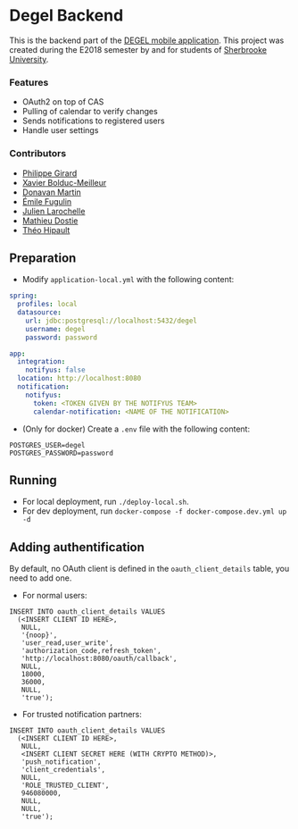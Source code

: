 # Degel Backend
This is the backend part of the [DEGEL mobile application](https://github.com/DEGEL-USherbrooke/Mobile). This project was created during the E2018 semester by and for students of [Sherbrooke University](https://www.usherbrooke.ca/).

### Features
- OAuth2 on top of CAS
- Pulling of calendar to verify changes
- Sends notifications to registered users
- Handle user settings

### Contributors
- [Philippe Girard](https://github.com/philippegirard)
- [Xavier Bolduc-Meilleur](https://github.com/Xavbm)
- [Donavan Martin](https://github.com/DonavanMartin)
- [Émile Fugulin](https://github.com/Sytten)
- [Julien Larochelle](https://github.com/larochelle000)
- [Mathieu Dostie](https://github.com/dostiemat)
- [Théo Hipault](https://github.com/Parazar)

## Preparation
- Modify `application-local.yml` with the following content:

```yaml
spring:
  profiles: local
  datasource:
    url: jdbc:postgresql://localhost:5432/degel
    username: degel
    password: password

app:
  integration:
    notifyus: false
  location: http://localhost:8080
  notification:
    notifyus:
      token: <TOKEN GIVEN BY THE NOTIFYUS TEAM>
      calendar-notification: <NAME OF THE NOTIFICATION>
```

- (Only for docker) Create a `.env` file with the following content:

```
POSTGRES_USER=degel
POSTGRES_PASSWORD=password
```

## Running
- For local deployment, run `./deploy-local.sh`.
- For dev deployment, run `docker-compose -f docker-compose.dev.yml up -d`

## Adding authentification
By default, no OAuth client is defined in the `oauth_client_details` table, you need to add one.

- For normal users:

```
INSERT INTO oauth_client_details VALUES
  (<INSERT CLIENT ID HERE>,
   NULL,
   '{noop}',
   'user_read,user_write',
   'authorization_code,refresh_token',
   'http://localhost:8080/oauth/callback',
   NULL,
   18000,
   36000,
   NULL,
   'true');
```

- For trusted notification partners:

```
INSERT INTO oauth_client_details VALUES
  (<INSERT CLIENT ID HERE>,
   NULL,
   <INSERT CLIENT SECRET HERE (WITH CRYPTO METHOD)>,
   'push_notification',
   'client_credentials',
   NULL,
   'ROLE_TRUSTED_CLIENT',
   946080000,
   NULL,
   NULL,
   'true');
```

